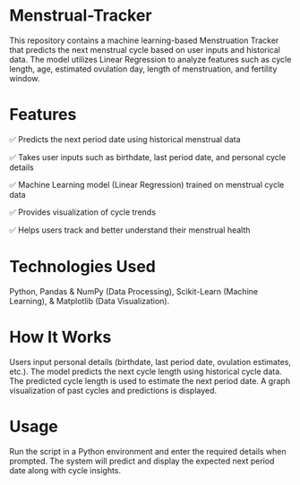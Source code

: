 # Menstrual-Tracker
This repository contains a machine learning-based Menstruation Tracker that predicts the next menstrual cycle based on user inputs and historical data. The model utilizes Linear Regression to analyze features such as cycle length, age, estimated ovulation day, length of menstruation, and fertility window.

# Features

✅ Predicts the next period date using historical menstrual data

✅ Takes user inputs such as birthdate, last period date, and personal cycle details

✅ Machine Learning model (Linear Regression) trained on menstrual cycle data

✅ Provides visualization of cycle trends

✅ Helps users track and better understand their menstrual health

# Technologies Used
Python,
Pandas & NumPy (Data Processing),
Scikit-Learn (Machine Learning), &
Matplotlib (Data Visualization).

# How It Works
Users input personal details (birthdate, last period date, ovulation estimates, etc.).
The model predicts the next cycle length using historical cycle data.
The predicted cycle length is used to estimate the next period date.
A graph visualization of past cycles and predictions is displayed.

# Usage
Run the script in a Python environment and enter the required details when prompted. The system will predict and display the expected next period date along with cycle insights.

